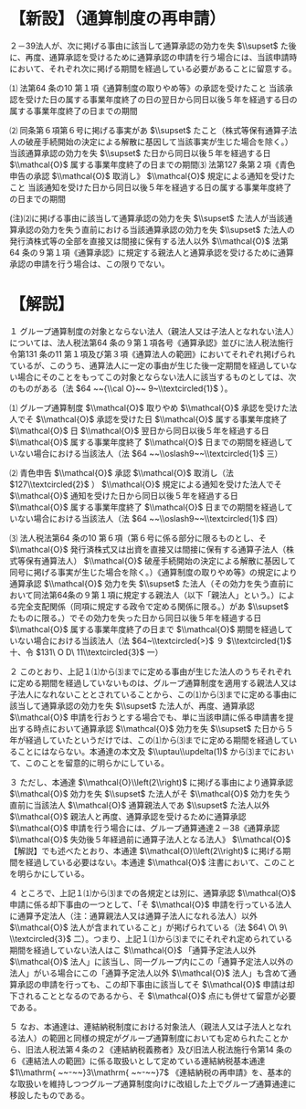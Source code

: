 # 【新設】（通算制度の再申請）

２－39法人が、次に掲げる事由に該当して通算承認の効力を失 $\\supset$ た後に、再度、通算承認を受けるために通算承認の申請を行う場合には、当該申請時において、それぞれ次に掲げる期間を経過している必要があることに留意する。

⑴ 法第64 条の10 第１項《通算制度の取りやめ等》の承認を受けたこと 当該承認を受けた日の属する事業年度終了の日の翌日から同日以後５年を経過する日の属する事業年度終了の日までの期間

⑵ 同条第６項第６号に掲げる事実があ $\\supset$ たこと（株式等保有通算子法人の破産手続開始の決定による解散に基因して当該事実が生じた場合を除く。） 当該通算承認の効力を失 $\\supset$ た日から同日以後５年を経過する日 $\\mathcal{O}$ 属する事業年度終了の日までの期間⑶ 法第127 条第２項《青色申告の承認 $\\mathcal{O}$ 取消し》 $\\mathcal{O}$ 規定による通知を受けたこと 当該通知を受けた日から同日以後５年を経過する日の属する事業年度終了の日までの期間

(注)⑵に掲げる事由に該当して通算承認の効力を失 $\\supset$ た法人が当該通算承認の効力を失う直前における当該通算承認の効力を失 $\\supset$ た法人の発行済株式等の全部を直接又は間接に保有する法人以外 $\\mathcal{O}$ 法第64 条の９第１項《通算承認》に規定する親法人と通算承認を受けるために通算承認の申請を行う場合は、この限りでない。

# 【解説】

１ グループ通算制度の対象とならない法人（親法人又は子法人となれない法人）については、法人税法第64 条の９第１項各号《通算承認》並びに法人税法施行令第131 条の11 第１項及び第３項《通算法人の範囲》においてそれぞれ掲げられているが、このうち、通算法人に一定の事由が生じた後一定期間を経過していない場合にそのことをもってこの対象とならない法人に該当するものとしては、次のものがある（法 $64 ~~{\\cal O}~~ 9~\\textcircled{1}$ ）。

⑴ グループ通算制度 $\\mathcal{O}$ 取りやめ $\\mathcal{O}$ 承認を受けた法人でそ $\\mathcal{O}$ 承認を受けた日 $\\mathcal{O}$ 属する事業年度終了 $\\mathcal{O}$ 日 $\\mathcal{O}$ 翌日から同日以後５年を経過する日 $\\mathcal{O}$ 属する事業年度終了 $\\mathcal{O}$ 日までの期間を経過していない場合における当該法人（法 $64 ~~\\oslash9~~\\textcircled{1}$ 三）

⑵ 青色申告 $\\mathcal{O}$ 承認 $\\mathcal{O}$ 取消し（法 $127\\textcircled{2}$ ） $\\mathcal{O}$ 規定による通知を受けた法人でそ $\\mathcal{O}$ 通知を受けた日から同日以後５年を経過する日 $\\mathcal{O}$ 属する事業年度終了 $\\mathcal{O}$ 日までの期間を経過していない場合における当該法人（法 $64 ~~\\oslash9~~\\textcircled{1}$ 四）

⑶ 法人税法第64 条の10 第６項（第６号に係る部分に限るものとし、そ $\\mathcal{O}$ 発行済株式又は出資を直接又は間接に保有する通算子法人（株式等保有通算法人） $\\mathcal{O}$ 破産手続開始の決定による解散に基因して同号に掲げる事実が生じた場合を除く。）《通算制度の取りやめ等》の規定により通算承認 $\\mathcal{O}$ 効力を失 $\\supset$ た法人（その効力を失う直前において同法第64条の９第１項に規定する親法人（以下「親法人」という。）による完全支配関係（同項に規定する政令で定める関係に限る。）があ $\\supset$ たものに限る。）でその効力を失った日から同日以後５年を経過する日 $\\mathcal{O}$ 属する事業年度終了の日まで $\\mathcal{O}$ 期間を経過していない場合における当該法人（法 $64~\\textcircled{>}$ ９ $\\textcircled{1}$ 十、令 $131\ O D\ 11\\textcircled{3}$ 一）

２ このとおり、上記１⑴から⑶までに定める事由が生じた法人のうちそれぞれに定める期間を経過していないものは、グループ通算制度を適用する親法人又は子法人になれないこととされていることから、この⑴から⑶までに定める事由に該当して通算承認の効力を失 $\\supset$ た法人が、再度、通算承認 $\\mathcal{O}$ 申請を行おうとする場合でも、単に当該申請に係る申請書を提出する時点において通算承認 $\\mathcal{O}$ 効力を失 $\\supset$ た日から５年が経過していたというだけでは、この⑴から⑶までに定める期間を経過していることにはならない。本通達の本文及 $\\uptau\\updelta(1)$ から⑶までにおいて、このことを留意的に明らかにしている。

３ ただし、本通達 $\\mathcal{O}\\left(2\\right)$ に掲げる事由により通算承認 $\\mathcal{O}$ 効力を失 $\\supset$ た法人がそ $\\mathcal{O}$ 効力を失う直前に当該法人 $\\mathcal{O}$ 通算親法人であ $\\supset$ た法人以外 $\\mathcal{O}$ 親法人と再度、通算承認を受けるために通算承認 $\\mathcal{O}$ 申請を行う場合には、グループ通算通達２－38《通算承認 $\\mathcal{O}$ 失効後５年経過前に通算子法人となる法人》 $\\mathcal{O}$ 【解説】でも述べたとおり、本通達 $\\mathcal{O}\\left(2\\right)$ に掲げる期間を経過している必要はない。本通達 $\\mathcal{O}$ 注書において、このことを明らかにしている。

４ ところで、上記１⑴から⑶までの各規定とは別に、通算承認 $\\mathcal{O}$ 申請に係る却下事由の一つとして、「そ $\\mathcal{O}$ 申請を行っている法人に通算予定法人（注：通算親法人又は通算子法人になれる法人）以外 $\\mathcal{O}$ 法人が含まれていること」が掲げられている（法 $64\ O\ 9\ \\textcircled{3}$ 二）。つまり、上記１⑴から⑶までにそれぞれ定められている期間を経過していない法人はこ $\\mathcal{O}$ 「通算予定法人以外 $\\mathcal{O}$ 法人」に該当し、同一グループ内にこの「通算予定法人以外の法人」がいる場合にこの「通算予定法人以外 $\\mathcal{O}$ 法人」も含めて通算承認の申請を行っても、この却下事由に該当してそ $\\mathcal{O}$ 申請は却下されることとなるのであるから、そ $\\mathcal{O}$ 点にも併せて留意が必要である。

５ なお、本通達は、連結納税制度における対象法人（親法人又は子法人となれる法人）の範囲と同様の規定がグループ通算制度においても定められたことから、旧法人税法第４条の２《連結納税義務者》及び旧法人税法施行令第14 条の６《連結法人の範囲》に係る取扱いとして定めている連結納税基本通達 $1\\mathrm{ ~~-~~}3\\mathrm{ ~~-~~}7$ 《連結納税の再申請》を、基本的な取扱いを維持しつつグループ通算制度向けに改組した上でグループ通算通達に移設したものである。